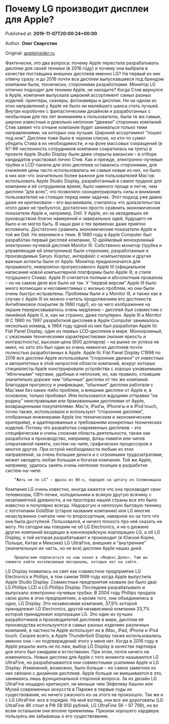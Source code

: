 
# Почему LG производит дисплеи для Apple?

Published at: **2019-11-07T20:00:24+00:00**

Author: **Олег Свиргстин**

Original: [appleinsider.ru](https://appleinsider.ru/macbook/pochemu-lg-proizvodit-displei-dlya-apple.html)

Фактически, это два вопроса: почему Apple перестала разрабатывать дисплеи для своей техники (в 2016 году) и почему она выбрала в качестве поставщика внешних дисплеев именно LG? На первый из них отвечу сразу: и до 2016 почти все дисплеи выпускавшиеся под брендом компании были, технически, сторонними разработками.
Монитор LG отлично подходит для техники Apple, не находите?
Когда Стив вернулся в Apple, компания выпускала широкий ассортимент самых разных изделий: принтеры, сканеры, фотокамеры и дисплеи. Ни на одном из этих направлений у Apple не было ни малейшего шанса стать лучшей. Внутри коробочек с фантастическим дизайном и разработанных с необычным для тех лет вниманием к пользователю, были те же самые, широко известные и довольно неплохие “движки” сторонних компаний. Стив заявил что отныне компания будет заниматься только теми направлениями, на которых она лучшая. Широкий ассортимент “пошел под нож”. Дисплеи тоже были в черном списке, но кто-то сумел убедить Стива в их необходимости, и на фоне массовых сокращений (в 97-98 численность сотрудников компании сократилась на треть) в проекте Apple Studio Display были даже открыты вакансии – в отборе кандидатов участвовал лично Стив.
Как и прежде, электронно-лучевые трубки и LCD-панели для этих дисплеев оставались сторонними, для снижения цены часто использовались не самые новые из них, но было в них кое-что значительно более важное для пользователей Mac’ов: использовать Apple Studio Display, разработанный в самое трудное для компании и её сотрудников время, было намного проще и легче, чем дисплеи “для всех”, что позволяло сконцентрировать силы и внимание пользователей на стоящих перед ними задачах. Этот подход уже давно даже не критиковали – его высмеивали, считалось что доказательства этого даже не требуются, достаточно просто сравнить экономические показатели Apple и, например, Dell. У Apple, из-за овладевших её руководством благих намерений и завиральных идей, будущего не было и не могло быть. В наши дни о тех временах даже приятно вспомнить. Достаточно сравнить экономические показатели Apple и той же Dell. Но вернемся к теме.
В 1980 году в Apple Computer был разработан первый дисплей компании, 12-дюймовый монохромный электронно-лучевой дисплей Monitor III. Собственно монитор (трубка и управляющая ей электроника) были сторонние, разработанные и производимые Sanyo. Корпус, интерфейс с компьютером и другие важные аспекты были от Apple. Монитор предназначался для прорывного, невероятно прогрессивного Apple III (официальное написание новой компьютерной платформы было Apple III, в стиле тогдашнего Стива). Apple III считается полным и абсолютным провалом – но на самом деле все было не так. У “первой версии” Apple III было много вопиющих и несовместимых с жизнью проблем, но они были очень быстро исправлены. Проблемы были и у Monitor III, и также как в случае с Apple III их можно считать продолжением его достоинств. Антибликовое покрытие (в 1980 году!), из-за чего изображение на экране перерисовывалось очень медленно – дисплей был совместим с линейкой Apple II, и, как ни странно, даже популярен.
Apple III и Monitor III
С 1980 по 1997 разработкой дисплеев в Apple Computer занималось несколько команд, в 1984 году одной из них был разработан Apple IIc Flat Panel Display, один из первых LCD-дисплеев в мире. Монохромный, с ужасными техническими характеристиками (низкие яркость и контрастность), высокая цена (600 долларов) – на рынке он успеха не имел, но зато это был один из очень немногих дисплеев почти полностью разработанных в Apple.
Apple IIc Flat Panel Display
С1998 по 2016 все дисплеи Apple использовали “сторонние движки” от известных и авторитетных в этой непростой области компаний, вокруг которых специалисты Apple конструировали устройства с хорошо узнаваемыми “яблочными” чертами, удобные и неплохие, но, как правило, стоившие значительно дороже чем “обычные” дисплеи от тех же компаний. Благодаря прогрессу и унификации, “обычные” дисплеи работали с Mac’ами без каких-либо проблем, и внешние дисплеи от Apple я, в основном, только пробовал. Или пользовался ждущими отправки “на родину” неисправными или бракованными дисплеями от Apple, возвращенными покупателями.
Mac’и, iPad’ы, iPhone’ы и в iPod touch, точно также, использовали и используют “сторонние дисплеи”, отобранные инженерами Apple (по техническим и экономическим критериям), и адаптированные к требованиям конкретных технических изделий. Потому что разработка современных дисплеев – это специфическая и очень сложная область деятельности, также как разработка и производство, например, флэш-памяти или чипов оперативной памяти, систем-на-чипе, графических процессоров и многое другое. При острой необходимости любым из этих направлений, за очень большие деньги и с огромными трудозатратами, может овладеть любая большая и богатая компания. Той же Apple, например, удалось занять очень неплохие позиции в разработке систем-на-чипе.

        “Жить не по LG” – фраза из 90-х, пародия на цитату из Солженицына
      
Компания LG очень известно, иногда кажется что она производит свои телевизоры, СВЧ-печки, холодильники и всякую другую всячину с незапамятной древности, а на просторах нашей страны все это было известно и популярно всегда. Недорогую и неплохую бытовую технику с логотипами GoldStar (старое название компании) или LG многие незаслуженно считали чем-то второсортным, наверное из-за того что она была доступной. Пользовался, и ничего плохого про неё сказать не могу. Но сегодня мы говорим не об LG Electronics, и не о дюжине других компаний входящих в южнокорейскую корпорацию LG, а об LG Display, о той которая разрабатывает и производит (в Южной Корее, Польше, Китае и Мексике) LG UltraFine, внешние и “внутренние” (значительную их часть, но не все) дисплеи Apple наших дней.

        Предлагаем подписаться на наш канал в «Яндекс.Дзен». Там вы сможете найти эксклюзивные материалы, которых нет на сайте.
      
LG Display появилась на свет как совместное предприятие LG Electronics и Phillips, в том самом 1999 году когда Apple выпустила Apple Studio Display. Совместные предприятия назвали (их было два) LG.Phillips LCD и LG.Phillips Display. Последнее разрабатывало и выпускало электронно-лучевые трубки. В 2004 году Phillips продала свою долю в этих предприятиях, а кроме того, они объединились в одно, LG Display. Это независимая компания, 37,9% которой принадлежит LG Electronics, другой независимой компании 33,7% которой принадлежит корпорации LG.
Это один из лучших разработчиков и производителей дисплеев в мире, дисплеи её производства используются в самых разных изделиях различных компаний, в частности Apple использует их в iMac, iPad, iPhone и iPod touch. Скорее всего, в Apple Thunderbolt Display также использовались именно они – но подтверждений этого у меня нет. Когда в 2016 году в Apple решили жить не по лжи, выбор LG Display в качестве партнера для этого был ожидаем и естественен. При этом, почти ничего не изменилось. Новые дисплеи для Apple с того момента называются LG UltraFine, но разрабатываются они совместными усилиями Apple и LG Display. Изменений, возможно, было больше – но самое заметное из них связано с дизайном дисплеев. Apple больше не вмешивается в это, занимаясь лишь функциональной стороной вопроса.
За их дизайн LG UltraFine нещадно критикуют, не меньше чем Эйфелеву башню или Музей современных искусств в Париже в первые годы их существования, но ничего ужасного из-за этого не произошло. Так же и с LG UltraFine: все в порядке. На мой взгляд, они все же дороговаты (LG UltraFine 4K стоит в РФ 58 950 рублей, LG UltraFine 5K – 97 799), но во всем остальном они вполне приемлемы. Признак хорошего хардвера: пользуясь им забываешь о его существовании.
